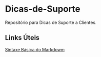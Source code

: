 # Dicas-de-Suporte
Repositório para Dicas de Suporte a Clientes.

## Links Úteis

[Sintaxe Básica do Markdowm](https://markdown.net.br/sintaxe-basica/)

